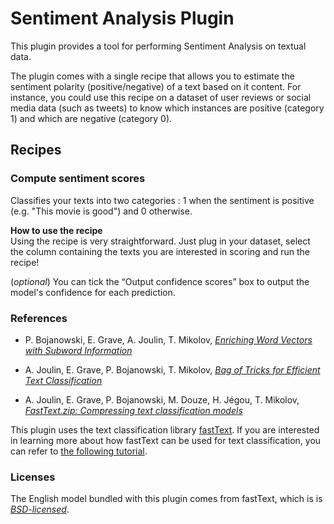 # Sentiment Analysis Plugin

This plugin provides a tool for performing Sentiment Analysis on textual data.

The plugin comes with a single recipe that allows you to estimate the sentiment polarity (positive/negative) of a text based on it content. For instance, you could use this recipe on a dataset of user reviews or social media data (such as tweets) to know which instances are positive (category 1) and which are negative (category 0).

## Recipes
### Compute sentiment scores

Classifies your texts into two categories : 1 when the sentiment is positive (e.g. "This movie is good") and 0 otherwise.

**How to use the recipe**  
Using the recipe is very straightforward. Just plug in your dataset, select the column containing the texts you are interested in scoring and run the recipe!

(*optional*) You can tick the “Output confidence scores” box to output the model's confidence for each prediction.

### References

- P. Bojanowski, E. Grave, A. Joulin, T. Mikolov, [*Enriching Word Vectors with Subword Information*](https://arxiv.org/abs/1607.04606)

- A. Joulin, E. Grave, P. Bojanowski, T. Mikolov, [*Bag of Tricks for Efficient Text Classification*](https://arxiv.org/abs/1607.01759)

- A. Joulin, E. Grave, P. Bojanowski, M. Douze, H. Jégou, T. Mikolov, [*FastText.zip: Compressing text classification models*](https://arxiv.org/abs/1612.03651)

This plugin uses the text classification library [fastText](https://fasttext.cc/). If you are interested in learning more about how fastText can be used for text classification, you can refer to [the following tutorial](fasttext_tutorial/fastText.ipynb).

### Licenses
The English model bundled with this plugin comes from fastText, which is is [*BSD-licensed*](https://github.com/facebookresearch/fastText/blob/master/LICENSE).
